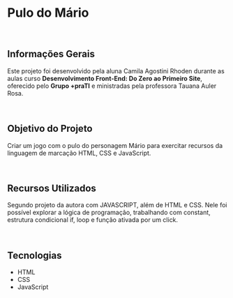 # Pulo do Mário
<p align="left"></p>
<br>

## Informações Gerais
<p align="left">Este projeto foi desenvolvido pela aluna Camila Agostini Rhoden durante as aulas curso <strong>Desenvolvimento Front-End: Do Zero ao Primeiro Site</strong>, oferecido pelo <strong>Grupo +praTI</strong> e ministradas pela professora Tauana Auler Rosa.</p>
<br>

## Objetivo do Projeto
<p align="left">Criar um jogo com o pulo do personagem Mário para exercitar recursos da linguagem de marcação HTML, CSS e JavaScript.</p>
<br>

## Recursos Utilizados
<p align="left">Segundo projeto da autora com JAVASCRIPT, além de HTML e CSS. Nele foi possível explorar a lógica de programação, trabalhando com constant, estrutura condicional if, loop e função ativada por um click.</p>
<br>

## Tecnologias
* HTML
* CSS
* JavaScript